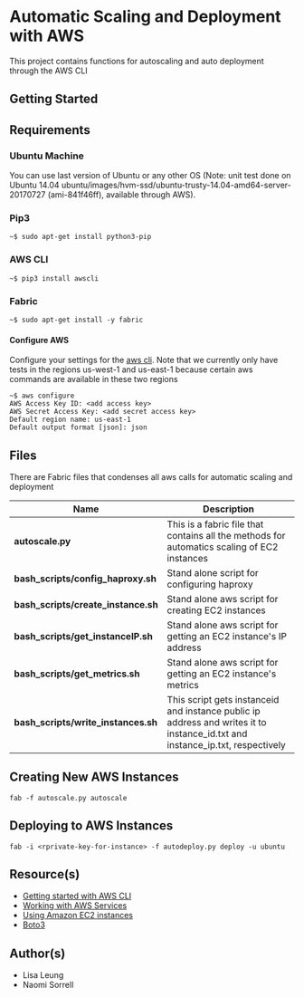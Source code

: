 # Automatic Scaling and Deployment with AWS
This project contains functions for autoscaling and auto deployment through the AWS CLI
## Getting Started

## Requirements
### Ubuntu Machine
You can use last version of Ubuntu or any other OS 
(Note: unit test done on Ubuntu 14.04 ubuntu/images/hvm-ssd/ubuntu-trusty-14.04-amd64-server-20170727 (ami-841f46ff), available through AWS).

### Pip3
```
~$ sudo apt-get install python3-pip
```
### AWS CLI
```
~$ pip3 install awscli
```

### Fabric
```
~$ sudo apt-get install -y fabric
```

#### Configure AWS
Configure your settings for the [aws cli](http://docs.aws.amazon.com/cli/latest/userguide/cli-chap-getting-started.html).  Note that we currently only have tests in the regions us-west-1 and us-east-1 because certain aws commands are available in these two regions
```
~$ aws configure
AWS Access Key ID: <add access key> 
AWS Secret Access Key: <add secret access key>
Default region name: us-east-1
Default output format [json]: json
```


## Files
There are Fabric files that condenses all aws calls for automatic scaling and deployment

|   **Name**    |  **Description** |
|---------------|----------------|
|**autoscale.py**|    This is a fabric file that contains all the methods for automatics scaling of EC2 instances      |
|**bash_scripts/config_haproxy.sh**|     Stand alone script for configuring haproxy    |
|**bash_scripts/create_instance.sh**|     Stand alone aws script for creating EC2 instances   |
|**bash_scripts/get_instanceIP.sh**|     Stand alone aws script for getting an EC2 instance's IP address  |
|**bash_scripts/get_metrics.sh**|     Stand alone aws script for getting an EC2 instance's metrics  |
|**bash_scripts/write_instances.sh**|    This script gets instanceid and instance public ip address and writes it to instance_id.txt and instance_ip.txt, respectively   |

## Creating New AWS Instances
```
fab -f autoscale.py autoscale
```
## Deploying to AWS Instances
```
fab -i <rprivate-key-for-instance> -f autodeploy.py deploy -u ubuntu
```

## Resource(s)
* [Getting started with AWS CLI](http://docs.aws.amazon.com/cli/latest/userguide/cli-chap-getting-started.html)
* [Working with AWS Services](http://docs.aws.amazon.com/cli/latest/userguide/chap-working-with-services.html)
* [Using Amazon EC2 instances](http://docs.aws.amazon.com/cli/latest/userguide/cli-ec2-launch.html)
* [Boto3](https://boto3.readthedocs.io/en/latest/reference/services/autoscaling.html)

## Author(s)
* Lisa Leung
* Naomi Sorrell
